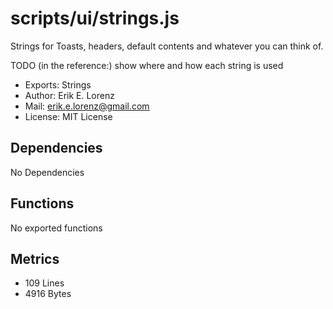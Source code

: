 # scripts/ui/strings.js


Strings for Toasts, headers, default contents and whatever you can think of.

TODO (in the reference:) show where and how each string is used

* Exports: Strings
* Author: Erik E. Lorenz 
* Mail: <erik.e.lorenz@gmail.com>
* License: MIT License


## Dependencies

No Dependencies

## Functions

No exported functions

## Metrics

* 109 Lines
* 4916 Bytes

